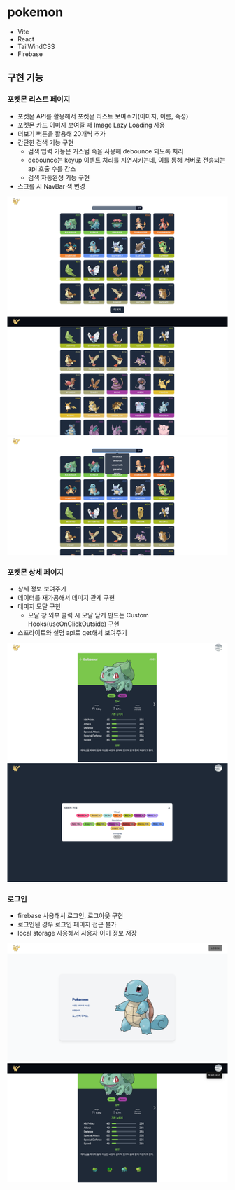 # pokemon

- Vite
- React
- TailWindCSS
- Firebase


## 구현 기능

### 포켓몬 리스트 페이지
- 포켓몬 API를 활용해서 포켓몬 리스트 보여주기(이미지, 이름, 속성)
- 포켓몬 카드 이미지 보여줄 때 Image Lazy Loading 사용
- 더보기 버튼을 활용해 20개씩 추가
- 간단한 검색 기능 구현
  - 검색 입력 기능은 커스텀 훅을 사용해 debounce 되도록 처리
  - debounce는 keyup 이벤트 처리를 지연시키는데, 이를 통해 서버로 전송되는 api 호출 수를 감소
  - 검색 자동완성 기능 구현
- 스크롤 시 NavBar 색 변경

![img.png](./imgs/img.png)
![img_1.png](./imgs/img_1.png)
![img_2.png](./imgs/img_2.png)

### 포켓몬 상세 페이지
- 상세 정보 보여주기
- 데이터를 재가공해서 데미지 관계 구현
- 데미지 모달 구현
  - 모달 창 외부 클릭 시 모달 닫게 만드는 Custom Hooks(useOnClickOutside) 구현
- 스프라이트와 설명 api로 get해서 보여주기

![img_4.png](./imgs/img_4.png)
![img_5.png](./imgs/img_5.png)

### 로그인
- firebase 사용해서 로그인, 로그아웃 구현
- 로그인된 경우 로그인 페이지 접근 불가
- local storage 사용해서 사용자 이미 정보 저장

![img_3.png](./imgs/img_3.png)
![img_6.png](./imgs/img_6.png)

